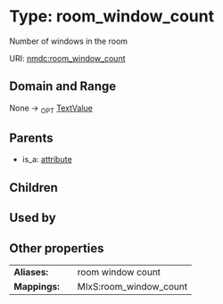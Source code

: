 
# Type: room_window_count


Number of windows in the room

URI: [nmdc:room_window_count](https://microbiomedata/meta/room_window_count)


## Domain and Range

None ->  <sub>OPT</sub> [TextValue](TextValue.md)

## Parents

 *  is_a: [attribute](attribute.md)

## Children


## Used by


## Other properties

|  |  |  |
| --- | --- | --- |
| **Aliases:** | | room window count |
| **Mappings:** | | MIxS:room_window_count |

